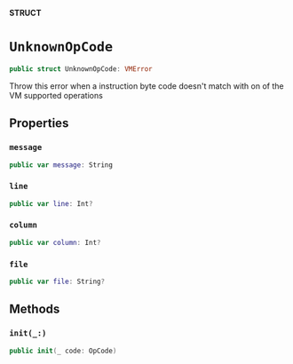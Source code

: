 **STRUCT**

# `UnknownOpCode`

```swift
public struct UnknownOpCode: VMError
```

Throw this error when a instruction byte code doesn't match with on
of the VM supported operations

## Properties
### `message`

```swift
public var message: String
```

### `line`

```swift
public var line: Int?
```

### `column`

```swift
public var column: Int?
```

### `file`

```swift
public var file: String?
```

## Methods
### `init(_:)`

```swift
public init(_ code: OpCode)
```
